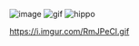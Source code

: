 ![image](https://i.imgur.com/ydnAi5N.png)
![gif](https://i.imgur.com/RmJPeCl.gif)
![hippo](https://media3.giphy.com/media/aUovxH8Vf9qDu/giphy.gif)

https://i.imgur.com/RmJPeCl.gif